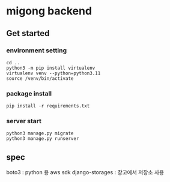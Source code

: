 # migong backend

## Get started

### environment setting

```
cd ..
python3 -m pip install virtualenv
virtualenv venv --python=python3.11
source /venv/bin/activate
```

### package install

```
pip install -r requirements.txt
```

### server start

```
python3 manage.py migrate
python3 manage.py runserver
```

## spec

boto3 : python 용 aws sdk
django-storages : 장고에서 저장소 사용
